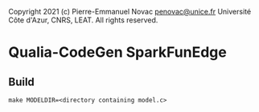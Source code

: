 Copyright 2021 (c) Pierre-Emmanuel Novac <penovac@unice.fr> Université Côte d'Azur, CNRS, LEAT. All rights reserved.

# Qualia-CodeGen SparkFunEdge

## Build
```
make MODELDIR=<directory containing model.c>
```
